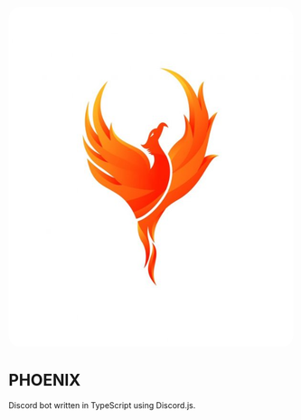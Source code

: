 <img style="border: 2px transparent transparent; border-radius: 2vw" src="/media/logo.jpg" alt="logo"
	title="" width="800" height="600" />
# PHOENIX
Discord bot written in TypeScript using Discord.js.
